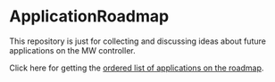 # ApplicationRoadmap
This repository is just for collecting and discussing ideas about future applications on the MW controller.  

Click here for getting the [ordered list of applications on the roadmap](../../issues?q=is%3Aissue+is%3Aopen+sort%3Acreated-asc).
